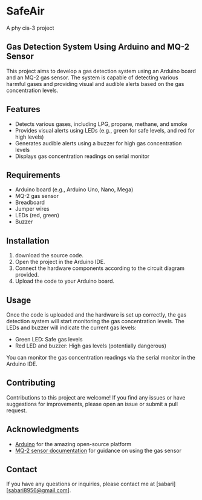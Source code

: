 # SafeAir
A phy cia-3 project
## Gas Detection System Using Arduino and MQ-2 Sensor

This project aims to develop a gas detection system using an Arduino board and an MQ-2 gas sensor. The system is capable of detecting various harmful gases and providing visual and audible alerts based on the gas concentration levels.

## Features

- Detects various gases, including LPG, propane, methane, and smoke
- Provides visual alerts using LEDs (e.g., green for safe levels,  and red for high levels)
- Generates audible alerts using a buzzer for high gas concentration levels
- Displays gas concentration readings on serial monitor

## Requirements

- Arduino board (e.g., Arduino Uno, Nano, Mega)
- MQ-2 gas sensor
- Breadboard
- Jumper wires
- LEDs (red, green)
- Buzzer

## Installation

1. download the source code.
2. Open the project in the Arduino IDE.
3. Connect the hardware components according to the circuit diagram provided.
4. Upload the code to your Arduino board.

## Usage

Once the code is uploaded and the hardware is set up correctly, the gas detection system will start monitoring the gas concentration levels. The LEDs and buzzer will indicate the current gas levels:

- Green LED: Safe gas levels
- Red LED and buzzer: High gas levels (potentially dangerous)

You can monitor the gas concentration readings via the serial monitor in the Arduino IDE.

## Contributing

Contributions to this project are welcome! If you find any issues or have suggestions for improvements, please open an issue or submit a pull request.


## Acknowledgments

- [Arduino](https://www.arduino.cc/) for the amazing open-source platform
- [MQ-2 sensor documentation](https://www.sparkfun.com/datasheets/Sensors/Biometric/MQ-2.pdf) for guidance on using the gas sensor

## Contact

If you have any questions or inquiries, please contact me at [sabari][sabari8956@gmail.com].
